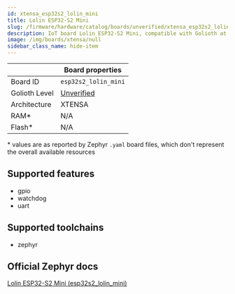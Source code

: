 ```yaml
---
id: xtensa_esp32s2_lolin_mini
title: Lolin ESP32-S2 Mini
slug: /firmware/hardware/catalog/boards/unverified/xtensa_esp32s2_lolin_mini
description: IoT board Lolin ESP32-S2 Mini, compatible with Golioth at unverified level.
image: /img/boards/xtensa/null
sidebar_class_name: hide-item
---
```


[//]: # (This is an auto-generated file, do not edit! Changes to it will be lost upon re-generation)



|                | Board properties     |
| -------------  | -------------------- |
| Board ID       | `esp32s2_lolin_mini` |
| Golioth Level  | [Unverified](/firmware/hardware#unverified-boards) |
| Architecture   | XTENSA |
| RAM*           | N/A |
| Flash*         | N/A |

\* values are as reported by Zephyr `.yaml` board files, which don't represent the overall available resources



## Supported features

* gpio
* watchdog
* uart

## Supported toolchains

* zephyr

## Official Zephyr docs

[Lolin ESP32-S2 Mini (esp32s2_lolin_mini)](https://docs.zephyrproject.org/latest/boards/xtensa/esp32s2_lolin_mini/doc/index.html)
